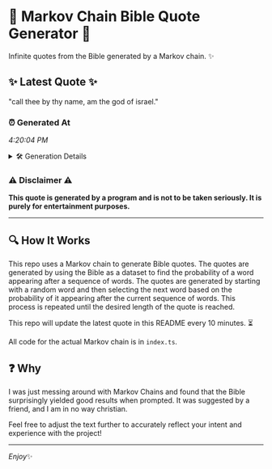 # 📖 Markov Chain Bible Quote Generator 📖

Infinite quotes from the Bible generated by a Markov chain. ✨

## ✨ Latest Quote ✨
"call thee by thy name, am the god of israel."

### ⏰ Generated At
*4:20:04 PM*

<details>
    <summary>🛠️ Generation Details</summary>
    <p>
        <strong>🌱 Seed:</strong> call<br>
        <strong>🔄 Iterations:</strong> 9<br>
        <strong>📜 Context History:</strong><br>[ call ]: thee<br>[ call, thee ]: by<br>[ call, thee, by ]: thy<br>[ call, thee, by, thy ]: name,<br>[ call, thee, by, thy, name, ]: am<br>[ call, thee, by, thy, name,, am ]: the<br>[ thee, by, thy, name,, am, the ]: god<br>[ by, thy, name,, am, the, god ]: of<br>[ thy, name,, am, the, god, of ]: israel.<br>
    </p>
</details>

### ⚠️ Disclaimer ⚠️
**This quote is generated by a program and is not to be taken seriously. It is purely for entertainment purposes.**

---

## 🔍 How It Works

This repo uses a Markov chain to generate Bible quotes. The quotes are generated by using the Bible as a dataset to find the probability of a word appearing after a sequence of words. The quotes are generated by starting with a random word and then selecting the next word based on the probability of it appearing after the current sequence of words. This process is repeated until the desired length of the quote is reached.

This repo will update the latest quote in this README every 10 minutes. ⏳

All code for the actual Markov chain is in `index.ts`.

## ❓ Why

I was just messing around with Markov Chains and found that the Bible surprisingly yielded good results when prompted. 
It was suggested by a friend, and I am in no way christian.

Feel free to adjust the text further to accurately reflect your intent and experience with the project!

---

*Enjoy*✨
